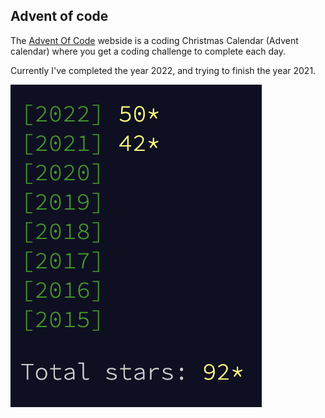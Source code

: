 ## Advent of code

The [Advent Of Code](https://adventofcode.com/) webside is a coding Christmas Calendar (Advent calendar) where you get a coding challenge to complete each day.

Currently I've completed the year 2022, and trying to finish the year 2021.

![](./currentStars.png)
